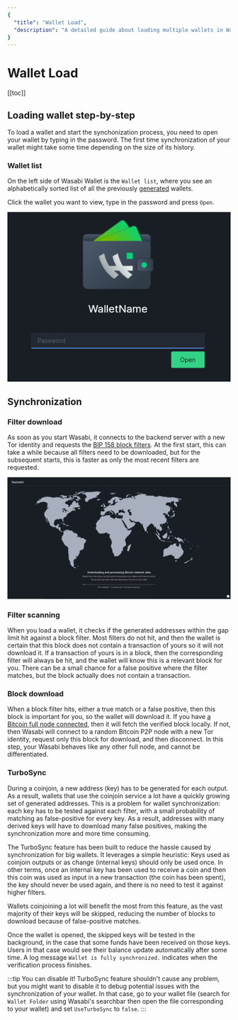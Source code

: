 ```yaml
---
{
  "title": "Wallet Load",
  "description": "A detailed guide about loading multiple wallets in Wasabi. This is the Wasabi documentation, an archive of knowledge about the open-source, non-custodial and privacy-focused Bitcoin wallet for desktop."
}
---
```


# Wallet Load

[[toc]]

## Loading wallet step-by-step

To load a wallet and start the synchonization process, you need to open your wallet by typing in the password.
The first time synchronization of your wallet might take some time depending on the size of its history.

### Wallet list

On the left side of Wasabi Wallet is the `Wallet list`, where you see an alphabetically sorted list of all the previously [generated](/using-wasabi/WalletGeneration.md) wallets.

Click the wallet you want to view, type in the password and press `Open`.

![Type your password to open the wallet](/WalletOpen.png "Type your password to open the wallet")

## Synchronization

### Filter download

As soon as you start Wasabi, it connects to the backend server with a new Tor identity and requests the [BIP 158 block filters](https://github.com/bitcoin/bips/blob/master/bip-0158.mediawiki).
At the first start, this can take a while because all filters need to be downloaded, but for the subsequent starts, this is faster as only the most recent filters are requested.

![Wallet is synchronizing itself with the Bitcoin network](/WalletSynchronizing.png "Wallet is synchronizing itself with the Bitcoin network")

### Filter scanning

When you load a wallet, it checks if the generated addresses within the gap limit hit against a block filter.
Most filters do not hit, and then the wallet is certain that this block does not contain a transaction of yours so it will not download it.
If a transaction of yours is in a block, then the corresponding filter will always be hit, and the wallet will know this is a relevant block for you.
There can be a small chance for a false positive where the filter matches, but the block actually does not contain a transaction.

### Block download

When a block filter hits, either a true match or a false positive, then this block is important for you, so the wallet will download it.
If you have [a Bitcoin full node connected](/using-wasabi/BitcoinFullNode.md), then it will fetch the verified block locally.
If not, then Wasabi will connect to a random Bitcoin P2P node with a new Tor identity, request only this block for download, and then disconnect.
In this step, your Wasabi behaves like any other full node, and cannot be differentiated.

### TurboSync

During a coinjoin, a new address (key) has to be generated for each output.
As a result, wallets that use the coinjoin service a lot have a quickly growing set of generated addresses.
This is a problem for wallet synchronization: each key has to be tested against each filter, with a small probability of matching as false-positive for every key.
As a result, addresses with many derived keys will have to download many false positives, making the synchronization more and more time consuming. 

The TurboSync feature has been built to reduce the hassle caused by synchronization for big wallets.
It leverages a simple heuristic: Keys used as coinjoin outputs or as change (internal keys) should only be used once.
In other terms, once an internal key has been used to receive a coin and then this coin was used as input in a new transaction (the coin has been spent), the key should never be used again, and there is no need to test it against higher filters. 

Wallets coinjoining a lot will benefit the most from this feature, as the vast majority of their keys will be skipped, reducing the number of blocks to download because of false-positive matches.

Once the wallet is opened, the skipped keys will be tested in the background, in the case that some funds have been received on those keys.
Users in that case would see their balance update automatically after some time.
A log message `Wallet is fully synchronized.` indicates when the verification process finishes.

:::tip You can disable it!
TurboSync feature shouldn't cause any problem, but you might want to disable it to debug potential issues with the synchronization of your wallet.
In that case, go to your wallet file (search for `Wallet Folder` using Wasabi's searchbar then open the file corresponding to your wallet) and set `UseTurboSync` to `false`.
:::